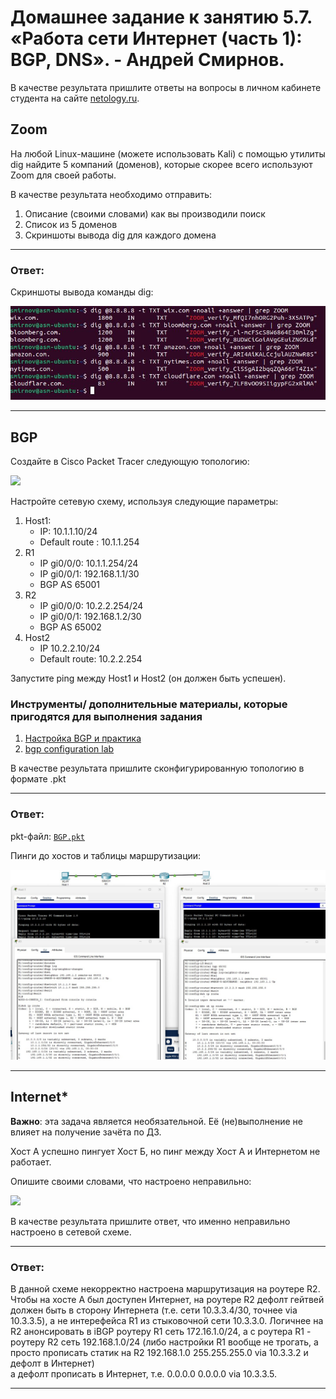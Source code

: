 # Домашнее задание к занятию 5.7. «Работа сети Интернет (часть 1): BGP, DNS». - Андрей Смирнов.

В качестве результата пришлите ответы на вопросы в личном кабинете студента на сайте [netology.ru](https://netology.ru).

## Zoom

На любой Linux-машине (можете использовать Kali) с помощью утилиты dig найдите 5 компаний (доменов), которые скорее всего используют Zoom для своей работы.

В качестве результата необходимо отправить:
1. Описание (своими словами) как вы производили поиск
1. Список из 5 доменов
1. Скриншоты вывода dig для каждого домена

-----


### Ответ:

Скриншоты вывода команды dig:

![sshot5_7_z1](img/5_7_1.jpg)

-----

## BGP

Создайте в Cisco Packet Tracer следующую топологию:

![](pic/topology.png)

Настройте сетевую схему, используя следующие параметры:

1. Host1: 
    * IP: 10.1.1.10/24
    * Default route : 10.1.1.254
1. R1
    * IP gi0/0/0: 10.1.1.254/24
    * IP gi0/0/1: 192.168.1.1/30
    * BGP AS 65001
1. R2
    * IP gi0/0/0: 10.2.2.254/24
    * IP gi0/0/1: 192.168.1.2/30
    * BGP AS 65002
1. Host2
    * IP 10.2.2.10/24
    * Default route: 10.2.2.254
    
Запустите ping между Host1 и Host2 (он должен быть успешен).


### Инструменты/ дополнительные материалы, которые пригодятся для выполнения задания

1. [Настройка BGP и практика](https://linkmeup.gitbook.io/sdsm/8.-bgp-i-ip-sla/2.-bgp/2.-nastroika-bgp-i-praktika/0.-nastroika-bgp)
2. [bgp configuration lab](https://linuxtiwary.com/2018/02/19/bgp-routing-configuration-lab-using-packet-tracer/)

В качестве результата пришлите сконфигурированную топологию в формате .pkt

-----


### Ответ:

pkt-файл:  [`BGP.pkt`](assets/5_7/BGP.pkt)

Пинги до хостов и таблицы маршрутизации:

![sshot5_7_z2](img/5_7_2.jpg)

-----



## Internet*

**Важно**: эта задача является необязательной. Её (не)выполнение не влияет на получение зачёта по ДЗ.

Хост А успешно пингует Хост Б, но пинг между Хост А и Интернетом не работает. 

Опишите своими словами, что настроено неправильно:

![](pic/internet.png)

В качестве результата пришлите ответ, что именно неправильно настроено в сетевой схеме.

-----


### Ответ:


В данной схеме некорректно настроена маршрутизация на роутере R2. Чтобы на хосте А был доступен Интернет, на роутере R2 дефолт гейтвей должен быть в сторону Интернета (т.е. сети 10.3.3.4/30, точнее via 10.3.3.5), а не интерефейса R1 из стыковочной сети 10.3.3.0. Логичнее на R2 анонсировать в iBGP роутеру R1 сеть 172.16.1.0/24, а с роутера R1 - роутеру R2 сеть 192.168.1.0/24 (либо настройки R1 вообще не трогать, а просто прописать статик на R2 192.168.1.0 255.255.255.0 via 10.3.3.2 и дефолт в Интернет)     
а дефолт прописать в Интернет, т.е. 0.0.0.0 0.0.0.0 via 10.3.3.5.

-----
